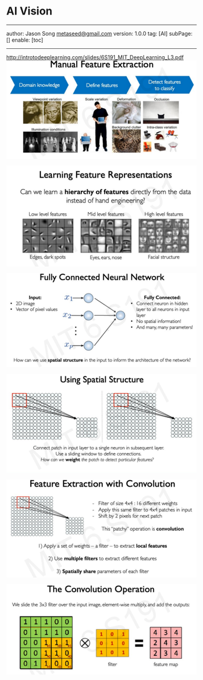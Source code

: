 # AI Vision
---
author: Jason Song <metaseed@gmail.com>
version: 1.0.0
tag: [AI]
subPage: []
enable: [toc]

---
http://introtodeeplearning.com/slides/6S191_MIT_DeepLearning_L3.pdf
![](https://raw.githubusercontent.com/metasong/iam-data/master/documents/196/image/20230606T164250731Z-image.png)

![](https://raw.githubusercontent.com/metasong/iam-data/master/documents/196/image/20230606T164403976Z-image.png)

![](https://raw.githubusercontent.com/metasong/iam-data/master/documents/196/image/20230606T164454793Z-image.png)

![](https://raw.githubusercontent.com/metasong/iam-data/master/documents/196/image/20230606T164752607Z-image.png)

![](https://raw.githubusercontent.com/metasong/iam-data/master/documents/196/image/20230606T164840255Z-image.png)

![](https://raw.githubusercontent.com/metasong/iam-data/master/documents/196/image/20230606T165121322Z-image.png)

